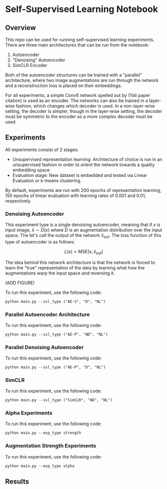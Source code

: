 # Self-Supervised Learning Notebook

## Overview

This repo can be used for running self-supervised learning experiments. There are three main architectures that can be
run from the notebook:

1) Autoencoder
2) "Denoising" Autoencoder
3) SimCLR Encoder

Both of the autoencoder structures can be trained with a "parallel" architecture, where two image augmentations are run
through the network and a reconstruction loss is placed on their embeddings.

For all experiments, a simple Conv6 network spelled out by (Yali paper citation) is used as an encoder. The networks
can also be trained in a layer-wise fashion, which changes which decoder is used. In a non-layer-wise setting, the
decoder is simpler, though in the layer-wise setting, the decoder must be symmetric to the encoder so a more complex
decoder must be used.

## Experiments

All experiments consist of 2 stages:
- Unsupervised representation learning: Architecture of choice is run in an unsupervised fashion in order to orient the
network towards a quality embedding space
- Evaluation stage: New dataset is embedded and tested via Linear Evaluation or k-means clustering.

By default, experiments are run with 200 epochs of representation learning, 150 epochs of linear evaluation with
learning rates of 0.001 and 0.01, respectively.

### Denoising Autoencoder

This experiment type is a single denoising autoencoder, meaning that if $x$ is input image, $\tilde{x} \sim D(x)$ where $D$ is
an augmentation distribution over the input space. The let's call the output of the network $\tilde{x}_{out}$. The loss function of this type of autoencoder is as follows:

$$
L(x) = \text{MSE}(x, \tilde{x}_{out})
$$

The idea behind this network architecture is that the network is forced to learn the "true" representation of the data
by learning what how the augmentations warp the input space and reversing it. 

(ADD FIGURE)

To run this experiment, use the following code:
```markdown
python main.py --ssl_type ("AE-S", "D", "NL") 
```

### Parallel Autoencoder Architecture

To run this experiment, use the following code:
```markdown
python main.py --ssl_type ("AE-P", "ND", "NL") 
```

### Parallel Denoising Autoencoder

To run this experiment, use the following code:
```markdown
python main.py --ssl_type ("AE-P", "D", "NL") 
```

### SimCLR

To run this experiment, use the following code:
```markdown
python main.py --ssl_type ("SimCLR", "ND", "NL") 
```

### Alpha Experiments

To run this experiment, use the following code:
```markdown
python main.py --exp_type strength
```


### Augmentation Strength Experiments

To run this experiment, use the following code:
```markdown
python main.py --exp_type alpha
```

## Results

